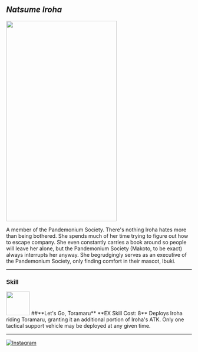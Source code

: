 ## _Natsume Iroha_

<img src="https://images.dotgg.gg/bluearchive/characters/portrait/20016.webp" width="300" height="542">

A member of the Pandemonium Society. There's nothing Iroha hates more than being bothered. She spends much of her time trying to figure out how to escape company. She even constantly carries a book around so people will leave her alone, but the Pandemonium Society (Makoto, to be exact) always interrupts her anyway. She begrudgingly serves as an executive of the Pandemonium Society, only finding comfort in their mascot, Ibuki.

---

### Skill

<img src="https://images.dotgg.gg/bluearchive/skillicons/skillicon_ch0156_exskill.webp" width="64" height="64">
##**Let's Go, Toramaru**  
**EX Skill Cost: 8**  
Deploys Iroha riding Toramaru, granting it an additional portion of Iroha's ATK. Only one tactical support vehicle may be deployed at any given time.

---

[![Instagram](https://img.shields.io/badge/Instagram-%23E4405F.svg?style=for-the-badge&logo=Instagram&logoColor=white)](https://www.instagram.com/sirin.exe/)
